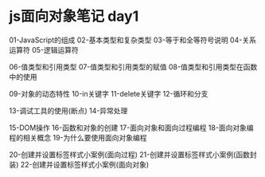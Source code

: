 # js面向对象笔记 day1

01-JavaScript的组成
02-基本类型和复杂类型
03-等于和全等符号说明
04-关系运算符
05-逻辑运算符

06-值类型和引用类型
07-值类型和引用类型的赋值
08-值类型和引用类型在函数中的使用

09-对象的动态特性
10-in关键字
11-delete关键字
12-循环和分支


13-调试工具的使用(断点)
14-异常处理

15-DOM操作
16-函数和对象的创建
17-面向对象和面向过程编程
18-面向对象编程的相关概念
19-为什么要使用面向对象编程

20-创建并设置标签样式小案例(面向过程)
21-创建并设置标签样式小案例(函数封装)
22-创建并设置标签样式小案例(面向对象)

